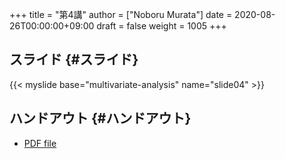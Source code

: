 +++
title = "第4講"
author = ["Noboru Murata"]
date = 2020-08-26T00:00:00+09:00
draft = false
weight = 1005
+++

## スライド {#スライド}

{{< myslide base="multivariate-analysis" name="slide04" >}}


## ハンドアウト {#ハンドアウト}

-   [PDF file](https://noboru-murata.github.io/multivariate-analysis/pdfs/slide04.pdf)